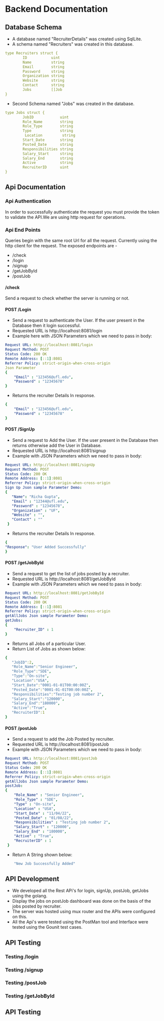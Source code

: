# Backend Documentation

## Database Schema
* A database named "RecruiterDetails" was created using SqlLite.
* A schema named "Recruiters" was created in this database.
```yaml
type Recruiters struct {
        ID           uint   
        Name         string
        Email        string 
        Password     string 
        Organization string
        Website      string
        Contact      string 
        Jobs         []Job  
}
```
* Second Schema named "Jobs" was created in the database.
```yaml
type Jobs struct {
        JobID            uint   
        Role_Name        string 
        Role_Type        string 
        Type             string
         Location         string
        Start_Date       string
        Posted_Date      string
        Responsibilities string 
        Salary_Start     string
        Salary_End       string
        Active           string 
        RecruiterID      uint
}
```

## Api Documentation
### Api Authentication
In order to successfully authenticate the request you must provide the token to validate the API.We are using http request for operations.

### Api End Points
Queries begin with the same root Url for all the request. Currently using the http client for the request.
The exposed endpoints are -
* /check
* /login
* /signup
* /getJobById
* /postJob

#### /check
Send a request to check whether the server is running or not.

#### **POST /Login**
* Send a request to authenticate the User. If the user present in the Database then it login successful.
* Requested URL is http://localhost:8081/login 
* Example here with JSON Parameters which we need to pass in body: 
```yaml
Request URL: http://localhost:8081/login
Request Method: POST
Status Code: 200 OK
Remote Address: [::1]:8081
Referrer Policy: strict-origin-when-cross-origin
Json Parameter
{
    "Email" : "123456@ufl.edu",
    "Password" : "12345678"
}
```
* Returns the recruiter Details In response.
```yaml
{
    "Email" : "123456@ufl.edu",
    "Password" : "12345678"
}
```

#### POST /SignUp
* Send a request to Add the User. If the user present in the Database then returns otherwise add the User in Database.
* Requested URL is http://localhost:8081/signup 
* Example with JSON Parameters which we need to pass in body: 
```yaml
Request URL: http://localhost:8081/signUp
Request Method: POST
Status Code: 200 OK
Remote Address: [::1]:8081
Referrer Policy: strict-origin-when-cross-origin
Sign Up Json sample Parameter Demo:
{
   "Name": "Richa Gupta",
   "Email" : "12344@ufl.edu",
   "Password" : "12345678",
   "Organization" : "UF",
   "Website" : "",
   "Contact" : ""
 }
```
* Returns the recruiter Details In response.
```yaml
{
"Response": "User Added Successfully"
}
```

#### POST /getJobById
* Send a request to get the list of jobs posted by a recruiter.
* Requested URL is http://localhost:8081/getJobById 
* Example with JSON Parameters which we need to pass in body: 
```yaml
Request URL: http://localhost:8081/getJobById
Request Method: POST
Status Code: 200 OK
Remote Address: [::1]:8081
Referrer Policy: strict-origin-when-cross-origin
getAllJobs Json sample Parameter Demo:
getJobs:
{
    "Recruiter_ID" : 1
}
```
* Returns all Jobs of a particular User.
* Return List of Jobs as shown below:
```yaml
{
   "JobID":2,
   "Role_Name":"Senior Engineer",
   "Role_Type":"SDE",
   "Type":"On-site",
   "Location":"USA",
   "Start_Date":"0001-01-01T00:00:00Z",
   "Posted_Date":"0001-01-01T00:00:00Z",
   "Responsibilities":"Testing job number 2",
   "Salary_Start":"120000",
   "Salary_End":"180000",
   "Active":"True",
   "RecruiterID":1
}
```
#### POST /postJob
* Send a request to add the Job Posted by recruiter.
* Requested URL is http://localhost:8081/postJob 
* Example with JSON Parameters which we need to pass in body: 
```yaml
Request URL: http://localhost:8081/postJob
Request Method: POST
Status Code: 200 OK
Remote Address: [::1]:8081
Referrer Policy: strict-origin-when-cross-origin
getAllJobs Json sample Parameter Demo:
postJob:
{
    "Role_Name" : "Senior Engineer",
    "Role_Type" : "SDE",
    "Type" : "On-site",
    "Location" : "USA",
    "Start_Date" : "11/04/22",
    "Posted_Date" : "01/08/22",
    "Responsibilities" : "Testing job number 2",
    "Salary_Start" : "120000",
    "Salary_End" : "180000",
    "Active" : "True",
    "RecruiterID" : 1
 }
```
* Return A String shown below:
```yaml
    "New Job Successfully Added"
```
## API Development
* We developed all the Rest APi's for login, signUp, postJob, getJobs using the golang.
* Display the jobs on postJob dashboard was done on the basis of the jobs posted by recruiter.
* The server was hosted using mux router and the APIs were configured on this.
* All the Api's were tested using the PostMan tool and Interface were tested using the Gounit test cases.

## API Testing
### Testing /login

### Testing /signup

### Testing /postJob

### Testing /getJobById



## API Testing
